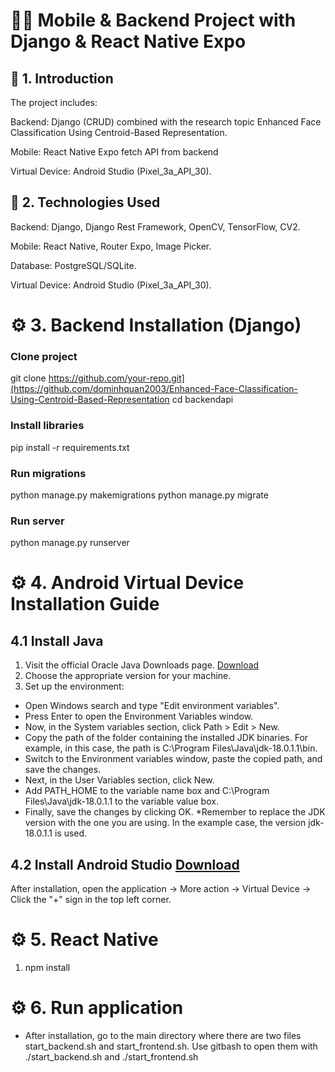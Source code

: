 # 📱🎯 Mobile & Backend Project with Django & React Native Expo

## 🌟 1. Introduction
The project includes:

Backend: Django (CRUD) combined with the research topic Enhanced Face Classification Using Centroid-Based Representation.

Mobile: React Native Expo fetch API from backend

Virtual Device: Android Studio (Pixel_3a_API_30).

## 🌟 2. Technologies Used

Backend: Django, Django Rest Framework, OpenCV, TensorFlow, CV2.

Mobile: React Native, Router Expo, Image Picker.

Database: PostgreSQL/SQLite.

Virtual Device: Android Studio (Pixel_3a_API_30).

# ⚙️ 3. Backend Installation (Django)
### Clone project
git clone https://github.com/your-repo.git](https://github.com/dominhquan2003/Enhanced-Face-Classification-Using-Centroid-Based-Representation
cd backendapi

### Install libraries
pip install -r requirements.txt

### Run migrations
python manage.py makemigrations
python manage.py migrate

### Run server
python manage.py runserver 

# ⚙️ 4. Android Virtual Device Installation Guide
## 4.1 Install Java 
1. Visit the official Oracle Java Downloads page. [Download](https://www.oracle.com/java/technologies/downloads/)
2. Choose the appropriate version for your machine.
3. Set up the environment:
- Open Windows search and type "Edit environment variables".
- Press Enter to open the Environment Variables window.
- Now, in the System variables section, click Path > Edit > New.
- Copy the path of the folder containing the installed JDK binaries. For example, in this case, the path is C:\Program Files\Java\jdk-18.0.1.1\bin.
- Switch to the Environment variables window, paste the copied path, and save the changes.
- Next, in the User Variables section, click New.
- Add PATH_HOME to the variable name box and C:\Program Files\Java\jdk-18.0.1.1 to the variable value box.
- Finally, save the changes by clicking OK.
*Remember to replace the JDK version with the one you are using. In the example case, the version jdk-18.0.1.1 is used.
## 4.2 Install Android Studio [Download](https://developer.android.com/studio?hl=vi) 
After installation, open the application -> More action -> Virtual Device -> Click the "+" sign in the top left corner.

# ⚙️ 5. React Native 
1. npm install 


# ⚙️ 6. Run application
* After installation, go to the main directory where there are two files start_backend.sh and start_frontend.sh. 
  Use gitbash to open them with ./start_backend.sh and ./start_frontend.sh
